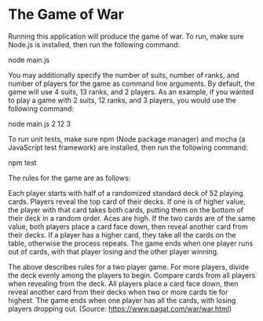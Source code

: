 # The Game of War

Running this application will produce the game of war. To run, make sure Node.js is installed, then run the following command:

node main.js

You may additionally specify the number of suits, number of ranks, and number of players for the game as command line arguments. By default, the game will use 4 suits, 13 ranks, and 2 players. As an example, if you wanted to play a game with 2 suits, 12 ranks, and 3 players, you would use the following command:

node main.js 2 12 3

To run unit tests, make sure npm (Node package manager) and mocha (a JavaScript test framework) are installed, then run the following command:

npm test

The rules for the game are as follows:

Each player starts with half of a randomized standard deck of 52 playing cards. Players reveal the top card of their decks. If one is of higher value, the player with that card takes both cards, putting them on the bottom of their deck in a random order. Aces are high. If the two cards are of the same value, both players place a card face down, then reveal another card from their decks. If a player has a higher card, they take all the cards on the table, otherwise the process repeats. The game ends when one player runs out of cards, with that player losing and the other player winning.

The above describes rules for a two player game. For more players, divide the deck evenly among the players to begin. Compare cards from all players when revealing from the deck. All players place a card face down, then reveal another card from their decks when two or more cards tie for highest. The game ends when one player has all the cards, with losing players dropping out. (Source: https://www.pagat.com/war/war.html)